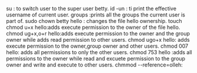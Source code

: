 su : to switch user to the super user betty.
id -un : ti print the effective username of current user.
groups :prints all the groups the current user is part of.
sudo chown betty hello : changes the file hello ownership.
touch
chmod u+x hello:adds execute permission to the owner of the file hello.
chmod ug+x,o+r hello:adds execute permission to the owner and the group owner while adds read permission to other users.
chmod ugo+x hello: adds execute permission to the owner,group owner and other users.
chmod 007 hello: adds all permissions to only the other users.
chmod 753 hello :adds all permissions to the owner while read and excuete permission to the group owner and write and execute to other users.
chmmod --reference=olleh: 
